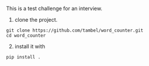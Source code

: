 This is a test challenge for an interview.


1. clone the project.
```shell
git clone https://github.com/tambel/word_counter.git
cd word_counter
```

2. install it with
```shell
pip install .
```